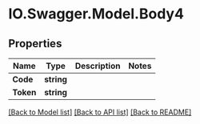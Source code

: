 # IO.Swagger.Model.Body4
## Properties

Name | Type | Description | Notes
------------ | ------------- | ------------- | -------------
**Code** | **string** |  | 
**Token** | **string** |  | 

[[Back to Model list]](../README.md#documentation-for-models) [[Back to API list]](../README.md#documentation-for-api-endpoints) [[Back to README]](../README.md)

